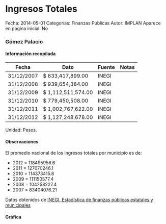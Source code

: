 Ingresos Totales
=====

Fecha: 2014-05-01
Categorías: Finanzas Públicas
Autor: IMPLAN
Aparece en pagina inicial: No

### Gómez Palacio

<!-- break -->

#### Información recopilada

<table class="table table-hover table-bordered matriz">
  <thead>
    <tr><th>Fecha</th><th>Dato</th><th>Fuente</th><th>Notas</th></tr>
  </thead>
  <tbody>
    <tr><td class="centrado">31/12/2007</td><td class="derecha">$ 633,417,899.00</td><td>INEGI</td><td></td></tr>
    <tr><td class="centrado">31/12/2008</td><td class="derecha">$ 939,654,384.00</td><td>INEGI</td><td></td></tr>
    <tr><td class="centrado">31/12/2009</td><td class="derecha">$ 1,112,511,574.00</td><td>INEGI</td><td></td></tr>
    <tr><td class="centrado">31/12/2010</td><td class="derecha">$ 779,450,508.00</td><td>INEGI</td><td></td></tr>
    <tr><td class="centrado">31/12/2011</td><td class="derecha">$ 1,002,767,622.00</td><td>INEGI</td><td></td></tr>
    <tr><td class="centrado">31/12/2012</td><td class="derecha">$ 1,127,248,678.00</td><td>INEGI</td><td></td></tr>
  </tbody>
</table>

Unidad: Pesos.

#### Observaciones

El promedio nacional de los ingresos totales por municipio es de:

- 2012 = 118495956.6
- 2011 = 127070246.1
- 2010 = 114373415.8
- 2009 = 111150577.4
- 2008 = 104258227.4
- 2007 = 83404076.21

Datos obtenidos de [INEGI. Estadística de finanzas públicas estatales y municipales](http://www.inegi.org.mx/sistemas/olap/Proyectos/bd/continuas/finanzaspublicas/FPMun.asp?s=est&c=11289&proy=efipem_fmun)

#### Gráfica

<div id="Morrisfkvbjkqt" class="grafica"></div>
  <script>
  new Morris.Line({
    element: 'Morrisfkvbjkqt',
    data: [
      { fecha: '2007-12-31', dato: 633417899.00 },
      { fecha: '2008-12-31', dato: 939654384.00 },
      { fecha: '2009-12-31', dato: 1112511574.00 },
      { fecha: '2010-12-31', dato: 779450508.00 },
      { fecha: '2011-12-31', dato: 1002767622.00 },
      { fecha: '2012-12-31', dato: 1127248678.00 }
    ],
    xkey: 'fecha',
    ykeys: ['dato'],
    labels: ['Dato'],
    lineColors: ['#FF5B02'],
    xLabelFormat: function(d) {
      return d.getDate()+'/'+(d.getMonth()+1)+'/'+d.getFullYear();
    },
    dateFormat: function (ts) {
      var d = new Date(ts);
      return d.getDate() + '/' + (d.getMonth() + 1) + '/' + d.getFullYear();
    }
  });
  </script>
